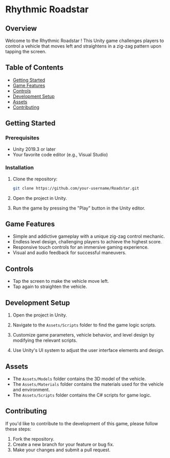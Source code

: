 # Rhythmic Roadstar 

## Overview

Welcome to the Rhythmic Roadstar ! This Unity game challenges players to control a vehicle that moves left and straightens in a zig-zag pattern upon tapping the screen.

## Table of Contents

- [Getting Started](#getting-started)
- [Game Features](#game-features)
- [Controls](#controls)
- [Development Setup](#development-setup)
- [Assets](#assets)
- [Contributing](#contributing)

## Getting Started

### Prerequisites

- Unity 2019.3 or later
- Your favorite code editor (e.g., Visual Studio)

### Installation

1. Clone the repository:

    ```bash
    git clone https://github.com/your-username/Roadstar.git
    ```

2. Open the project in Unity.

3. Run the game by pressing the "Play" button in the Unity editor.

## Game Features

- Simple and addictive gameplay with a unique zig-zag control mechanic.
- Endless level design, challenging players to achieve the highest score.
- Responsive touch controls for an immersive gaming experience.
- Visual and audio feedback for successful maneuvers.

## Controls

- Tap the screen to make the vehicle move left.
- Tap again to straighten the vehicle.

## Development Setup

1. Open the project in Unity.

2. Navigate to the `Assets/Scripts` folder to find the game logic scripts.

3. Customize game parameters, vehicle behavior, and level design by modifying the relevant scripts.

4. Use Unity's UI system to adjust the user interface elements and design.

## Assets

- The `Assets/Models` folder contains the 3D model of the vehicle.
- The `Assets/Materials` folder contains the materials used for the vehicle and environment.
- The `Assets/Scripts` folder contains the C# scripts for game logic.

## Contributing

If you'd like to contribute to the development of this game, please follow these steps:

1. Fork the repository.
2. Create a new branch for your feature or bug fix.
3. Make your changes and submit a pull request.